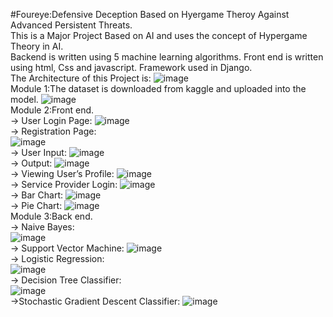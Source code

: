 #Foureye:Defensive Deception Based on Hyergame Theroy Against Advanced Persistent Threats.  
This is a Major Project Based on AI and uses the concept of Hypergame Theory in AI.  
Backend is written using 5 machine learning algorithms.
Front end is written using html, Css and javascript.
Framework used in Django.  
The Architecture of this Project is:
![image](https://github.com/NehaSree19/Foureye-Defensive-Deception-Based-on-Hypergame-Theory-Against-Advanced-Persistent-Threats/assets/92450770/e7774caa-fc0b-4ea4-bf07-77bb3c0b8c0f)  
Module 1:The dataset is downloaded from kaggle and uploaded into the model.
![image](https://github.com/NehaSree19/Foureye-Defensive-Deception-Based-on-Hypergame-Theory-Against-Advanced-Persistent-Threats/assets/92450770/6cfdaca3-baae-4eb6-93ca-483607a2c47e)  
Module 2:Front end.  
-> User Login Page:
![image](https://github.com/NehaSree19/Foureye-Defensive-Deception-Based-on-Hypergame-Theory-Against-Advanced-Persistent-Threats/assets/92450770/f33ac913-f8f5-4423-91db-6511b393133e)  
-> Registration Page:  
![image](https://github.com/NehaSree19/Foureye-Defensive-Deception-Based-on-Hypergame-Theory-Against-Advanced-Persistent-Threats/assets/92450770/06852882-0b3d-4f15-9b63-2427095379f4)  
-> User Input:
![image](https://github.com/NehaSree19/Foureye-Defensive-Deception-Based-on-Hypergame-Theory-Against-Advanced-Persistent-Threats/assets/92450770/d149e6e1-540f-439f-bd0b-7401c0d2736d)  
-> Output:
![image](https://github.com/NehaSree19/Foureye-Defensive-Deception-Based-on-Hypergame-Theory-Against-Advanced-Persistent-Threats/assets/92450770/9782657f-cd8d-4b9c-bf50-0df9bd3fa833)  
-> Viewing User’s Profile:
![image](https://github.com/NehaSree19/Foureye-Defensive-Deception-Based-on-Hypergame-Theory-Against-Advanced-Persistent-Threats/assets/92450770/cf4cf2e8-b9ca-461d-b5c3-11185125a6d1)  
-> Service Provider Login:
![image](https://github.com/NehaSree19/Foureye-Defensive-Deception-Based-on-Hypergame-Theory-Against-Advanced-Persistent-Threats/assets/92450770/049ef547-9858-4bac-891a-05d7989ed120)  
-> Bar Chart:
![image](https://github.com/NehaSree19/Foureye-Defensive-Deception-Based-on-Hypergame-Theory-Against-Advanced-Persistent-Threats/assets/92450770/b75254c2-4af8-4235-a149-42d201c7ee9f)  
-> Pie Chart:
![image](https://github.com/NehaSree19/Foureye-Defensive-Deception-Based-on-Hypergame-Theory-Against-Advanced-Persistent-Threats/assets/92450770/05a0a8b6-1c38-4f87-b3fb-ec46ec61f2a8)  
Module 3:Back end.  
-> Naive Bayes:  
![image](https://github.com/NehaSree19/Foureye-Defensive-Deception-Based-on-Hypergame-Theory-Against-Advanced-Persistent-Threats/assets/92450770/e8ba3970-f55b-4941-95b1-eec4287e51fc)  
-> Support Vector Machine:
![image](https://github.com/NehaSree19/Foureye-Defensive-Deception-Based-on-Hypergame-Theory-Against-Advanced-Persistent-Threats/assets/92450770/46d2b8a6-3450-49a8-ac03-d20f3a0cc0df)  
-> Logistic Regression:  
![image](https://github.com/NehaSree19/Foureye-Defensive-Deception-Based-on-Hypergame-Theory-Against-Advanced-Persistent-Threats/assets/92450770/79567bfa-0d75-4abd-8d0d-ee3354306ad7)  
-> Decision Tree Classifier:  
![image](https://github.com/NehaSree19/Foureye-Defensive-Deception-Based-on-Hypergame-Theory-Against-Advanced-Persistent-Threats/assets/92450770/b7f74d8d-c7f3-4f17-8ff5-5568dba3081f)  
->Stochastic Gradient Descent Classifier:
![image](https://github.com/NehaSree19/Foureye-Defensive-Deception-Based-on-Hypergame-Theory-Against-Advanced-Persistent-Threats/assets/92450770/c68cd3be-2ea5-4abc-b9cc-a067cab18468)










